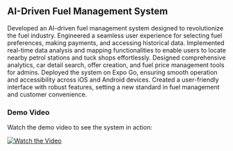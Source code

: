 ## AI-Driven Fuel Management System

Developed an AI-driven fuel management system designed to revolutionize the fuel industry. Engineered a seamless user experience for selecting fuel preferences, making payments, and accessing historical data. Implemented real-time data analysis and mapping functionalities to enable users to locate nearby petrol stations and tuck shops effortlessly. Designed comprehensive analytics, car detail search, offer creation, and fuel price management tools for admins. Deployed the system on Expo Go, ensuring smooth operation and accessibility across iOS and Android devices. Created a user-friendly interface with robust features, setting a new standard in fuel management and customer convenience.

### Demo Video

Watch the demo video to see the system in action:

[![Watch the Video](https://img.youtube.com/vi/Q57RqatW5Go/0.jpg)](https://www.youtube.com/watch?v=Q57RqatW5Go&ab_channel=AyeshaMalik)
